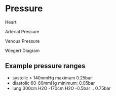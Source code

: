 # Pressure

Heart

Arterial Pressure

Venous Pressure

Wiegert Diagram


## Example pressure ranges
- systolic > 140mmHg  maximum 0.25bar
- diastolic 60-80mmHg minimum: 0.05bar
- lung 300cm H2O -170cm H2O -0.5bar .. 0.75bar

